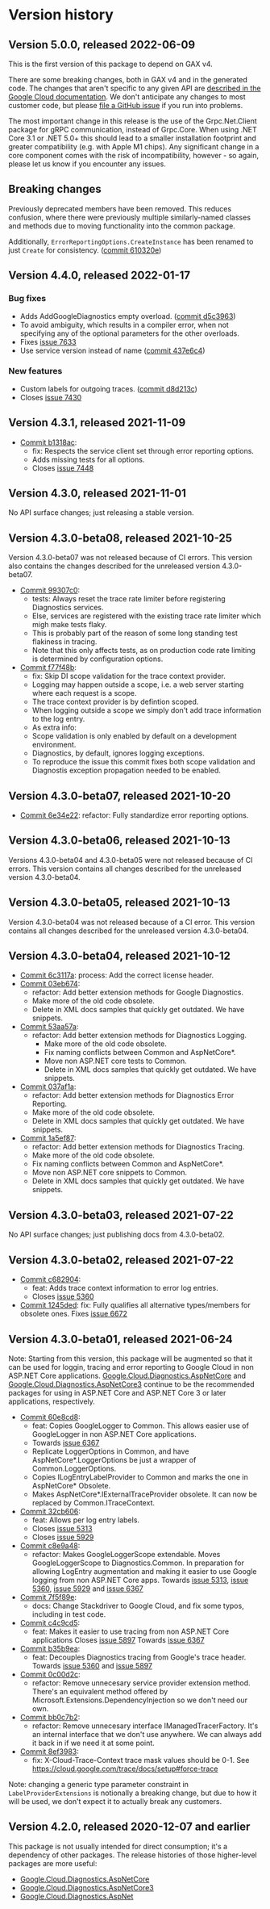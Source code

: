 # Version history

## Version 5.0.0, released 2022-06-09

This is the first version of this package to depend on GAX v4.

There are some breaking changes, both in GAX v4 and in the generated
code. The changes that aren't specific to any given API are [described in the Google Cloud
documentation](https://cloud.google.com/dotnet/docs/reference/help/breaking-gax4).
We don't anticipate any changes to most customer code, but please [file a
GitHub issue](https://github.com/googleapis/google-cloud-dotnet/issues/new/choose)
if you run into problems.

The most important change in this release is the use of the Grpc.Net.Client package
for gRPC communication, instead of Grpc.Core. When using .NET Core 3.1 or .NET 5.0+
this should lead to a smaller installation footprint and greater compatibility (e.g.
with Apple M1 chips). Any significant change in a core component comes with the risk
of incompatibility, however - so again, please let us know if you encounter any
issues.

## Breaking changes

Previously deprecated members have been removed. This reduces
confusion, where there were previously multiple similarly-named
classes and methods due to moving functionality into the common
package.

Additionally, `ErrorReportingOptions.CreateInstance` has been renamed to just `Create` for consistency. ([commit 610320e](https://github.com/googleapis/google-cloud-dotnet/commit/610320e5663d44ceba44480de242870832765e10))

## Version 4.4.0, released 2022-01-17

### Bug fixes

- Adds AddGoogleDiagnostics empty overload. ([commit d5c3963](https://github.com/googleapis/google-cloud-dotnet/commit/d5c396346dae01654d869f3cf82fcf71e2483b1f))
 - To avoid ambiguity, which results in a compiler error, when not specifying any of the optional parameters for the other overloads.
 - Fixes [issue 7633](https://github.com/googleapis/google-cloud-dotnet/issues/7633)
- Use service version instead of name ([commit 437e6c4](https://github.com/googleapis/google-cloud-dotnet/commit/437e6c418146ff2b529dfb612dc5b284cf5427d9))

### New features

- Custom labels for outgoing traces. ([commit d8d213c](https://github.com/googleapis/google-cloud-dotnet/commit/d8d213ce0d2c42b62c6935de3f00db4162b85fe9))
 - Closes [issue 7430](https://github.com/googleapis/google-cloud-dotnet/issues/7430)

## Version 4.3.1, released 2021-11-09

- [Commit b1318ac](https://github.com/googleapis/google-cloud-dotnet/commit/b1318ac):
  - fix: Respects the service client set through error reporting options.
  - Adds missing tests for all options.
  - Closes [issue 7448](https://github.com/googleapis/google-cloud-dotnet/issues/7448)

## Version 4.3.0, released 2021-11-01

No API surface changes; just releasing a stable version.

## Version 4.3.0-beta08, released 2021-10-25

Version 4.3.0-beta07 was not released because of CI errors.
This version also contains the changes described for the unreleased version 4.3.0-beta07.

- [Commit 99307c0](https://github.com/googleapis/google-cloud-dotnet/commit/99307c0):
  - tests: Always reset the trace rate limiter before registering Diagnostics services.
  - Else, services are registered with the existing trace rate limiter which migh make tests flaky.
  - This is probably part of the reason of some long standing test flakiness in tracing.
  - Note that this only affects tests, as on production code rate limiting is determined by configuration options.
- [Commit f77f48b](https://github.com/googleapis/google-cloud-dotnet/commit/f77f48b):
  - fix: Skip DI scope validation for the trace context provider.
  - Logging may happen outside a scope, i.e. a web server starting where each request is a scope.
  - The trace context provider is by defintion scoped.
  - When logging outside a scope we simply don't add trace information to the log entry.
  - As extra info:
  - Scope validation is only enabled by default on a development environment.
  - Diagnostics, by default, ignores logging exceptions.
  - To reproduce the issue this commit fixes both scope validation and Diagnostis exception propagation needed to be enabled.

## Version 4.3.0-beta07, released 2021-10-20

- [Commit 6e34e22](https://github.com/googleapis/google-cloud-dotnet/commit/6e34e22): refactor: Fully standardize error reporting options.

## Version 4.3.0-beta06, released 2021-10-13

Versions 4.3.0-beta04 and 4.3.0-beta05 were not released because of CI errors.
This version contains all changes described for the unreleased version 4.3.0-beta04.

## Version 4.3.0-beta05, released 2021-10-13

Version 4.3.0-beta04 was not released because of a CI error.
This version contains all changes described for the unreleased version 4.3.0-beta04.

## Version 4.3.0-beta04, released 2021-10-12

- [Commit 6c3117a](https://github.com/googleapis/google-cloud-dotnet/commit/6c3117a): process: Add the correct license header.
- [Commit 03eb674](https://github.com/googleapis/google-cloud-dotnet/commit/03eb674):
  - refactor: Add better extension methods for Google Diagnostics.
   - Make more of the old code obsolete.
   - Delete in XML docs samples that quickly get outdated. We have snippets.
- [Commit 53aa57a](https://github.com/googleapis/google-cloud-dotnet/commit/53aa57a):
  - refactor: Add better extension methods for Diagnostics Logging.
    - Make more of the old code obsolete.
    - Fix naming conflicts between Common and AspNetCore*.
    - Move non ASP.NET core tests to Common.
    - Delete in XML docs samples that quickly get outdated. We have snippets.
- [Commit 037af1a](https://github.com/googleapis/google-cloud-dotnet/commit/037af1a):
  - refactor: Add better extension methods for Diagnostics Error Reporting.
  - Make more of the old code obsolete.
  - Delete in XML docs samples that quickly get outdated. We have snippets.
- [Commit 1a5ef87](https://github.com/googleapis/google-cloud-dotnet/commit/1a5ef87):
  - refactor: Add better extension methods for Diagnostics Tracing.
  - Make more of the old code obsolete.
  - Fix naming conflicts between Common and AspNetCore*.
  - Move non ASP.NET core snippets to Common.
  - Delete in XML docs samples that quickly get outdated. We have snippets.

## Version 4.3.0-beta03, released 2021-07-22

No API surface changes; just publishing docs from 4.3.0-beta02.

## Version 4.3.0-beta02, released 2021-07-22

- [Commit c682904](https://github.com/googleapis/google-cloud-dotnet/commit/c682904):
  - feat: Adds trace context information to error log entries.
  - Closes [issue 5360](https://github.com/googleapis/google-cloud-dotnet/issues/5360)
- [Commit 1245ded](https://github.com/googleapis/google-cloud-dotnet/commit/1245ded): fix: Fully qualifies all alternative types/members for obsolete ones. Fixes [issue 6672](https://github.com/googleapis/google-cloud-dotnet/issues/6672)

## Version 4.3.0-beta01, released 2021-06-24

Note: Starting from this version, this package will be augmented so that it can be used for loggin, tracing and error reporting
to Google Cloud in non ASP.NET Core applications.
[Google.Cloud.Diagnostics.AspNetCore](https://cloud.google.com/dotnet/docs/reference/Google.Cloud.Diagnostics.AspNetCore/latest) and
[Google.Cloud.Diagnostics.AspNetCore3](https://cloud.google.com/dotnet/docs/reference/Google.Cloud.Diagnostics.AspNetCore3/latest) continue
to be the recommended packages for using in ASP.NET Core and ASP.NET Core 3 or later applications, respectively.


- [Commit 60e8cd8](https://github.com/googleapis/google-cloud-dotnet/commit/60e8cd8):
  - feat: Copies GoogleLogger to Common. This allows easier use of GoogleLogger in non ASP.NET Core applications.
  - Towards [issue 6367](https://github.com/googleapis/google-cloud-dotnet/issues/6367)
  - Replicate LoggerOptions in Common, and have AspNetCore\*.LoggerOptions be just a wrapper of Common.LoggerOptions.
  - Copies ILogEntryLabelProvider to Common and marks the one in AspNetCore* Obsolete.
  - Makes AspNetCore*.IExternalTraceProvider obsolete. It can now be replaced by Common.ITraceContext.
- [Commit 32cb606](https://github.com/googleapis/google-cloud-dotnet/commit/32cb606):
  - feat: Allows per log entry labels.
  - Closes [issue 5313](https://github.com/googleapis/google-cloud-dotnet/issues/5313)
  - Closes [issue 5929](https://github.com/googleapis/google-cloud-dotnet/issues/5929)
- [Commit c8e9a48](https://github.com/googleapis/google-cloud-dotnet/commit/c8e9a48):
  - refactor: Makes GoogleLoggerScope extendable.
    Moves GoogleLoggerScope to Diagnostics.Common.
    In preparation for allowing LogEntry augmentation and making it easier to use Google logging from non ASP.NET Core apps.
    Towards [issue 5313](https://github.com/googleapis/google-cloud-dotnet/issues/5313), [issue 5360](https://github.com/googleapis/google-cloud-dotnet/issues/5360), [issue 5929](https://github.com/googleapis/google-cloud-dotnet/issues/5929) and [issue 6367](https://github.com/googleapis/google-cloud-dotnet/issues/6367)
- [Commit 7f5f89e](https://github.com/googleapis/google-cloud-dotnet/commit/7f5f89e):
  - docs: Change Stackdriver to Google Cloud, and fix some typos, including in test code.
- [Commit c4c9cd5](https://github.com/googleapis/google-cloud-dotnet/commit/c4c9cd5):
  - feat: Makes it easier to use tracing from non ASP.NET Core applications
    Closes [issue 5897](https://github.com/googleapis/google-cloud-dotnet/issues/5897)
    Towards [issue 6367](https://github.com/googleapis/google-cloud-dotnet/issues/6367)
- [Commit b35b9ea](https://github.com/googleapis/google-cloud-dotnet/commit/b35b9ea):
  - feat: Decouples Diagnostics tracing from Google's trace header. Towards [issue 5360](https://github.com/googleapis/google-cloud-dotnet/issues/5360) and [issue 5897](https://github.com/googleapis/google-cloud-dotnet/issues/5897)
- [Commit 0c00d2c](https://github.com/googleapis/google-cloud-dotnet/commit/0c00d2c):
  - refactor: Remove unnecesary service provider extension method. There's an equivalent method offered by Microsoft.Extensions.DependencyInjection so we don't need our own.
- [Commit bb0c7b2](https://github.com/googleapis/google-cloud-dotnet/commit/bb0c7b2):
  - refactor: Remove unnecesary interface IManagedTracerFactory. It's an internal interface that we don't use anywhere. We can always add it back in if we need it at some point.
- [Commit 8ef3983](https://github.com/googleapis/google-cloud-dotnet/commit/8ef3983):
  - fix: X-Cloud-Trace-Context trace mask values should be 0-1. See https://cloud.google.com/trace/docs/setup#force-trace

Note: changing a generic type parameter constraint in
`LabelProviderExtensions` is notionally a breaking change, but due
to how it will be used, we don't expect it to actually break any customers.

## Version 4.2.0, released 2020-12-07 and earlier

This package is not usually intended for direct consumption; it's a
dependency of other packages. The release histories of those
higher-level packages are more useful:

- [Google.Cloud.Diagnostics.AspNetCore](https://cloud.google.com/dotnet/docs/reference/Google.Cloud.Diagnostics.AspNetCore/latest/history)
- [Google.Cloud.Diagnostics.AspNetCore3](https://cloud.google.com/dotnet/docs/reference/Google.Cloud.Diagnostics.AspNetCore3/latest/history)
- [Google.Cloud.Diagnostics.AspNet](https://googleapis.dev/dotnet/Google.Cloud.Diagnostics.AspNet/latest/history.html)
